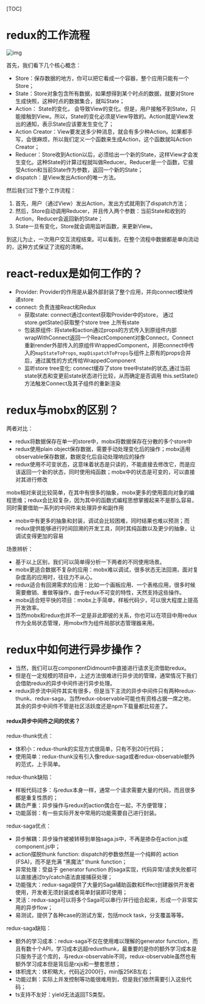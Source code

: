 [TOC]



# redux的⼯作流程

![img](https://camo.githubusercontent.com/d2218268aef0f10fa2810f4c2d842375ee52d503e993efbf20364cd9e0001bae/68747470733a2f2f70332d6a75656a696e2e62797465696d672e636f6d2f746f732d636e2d692d6b3375316662706663702f39353461343862343362383334616162623039363536663131643537343238327e74706c762d6b3375316662706663702d7a6f6f6d2d312e696d616765)

⾸先，我们看下⼏个核⼼概念：

- Store：保存数据的地⽅，你可以把它看成⼀个容器，整个应⽤只能有⼀个Store；
- State：Store对象包含所有数据，如果想得到某个时点的数据，就要对Store⽣成快照，这种时点的数据集合，就叫State；
- Action： State的变化， 会导致View的变化。但是，⽤户接触不到State，只能接触到View。所以，State的变化必须是View导致的。Action就是View发出的通知，表示State应该要发⽣变化了；
- Action Creator：View要发送多少种消息，就会有多少种Action。如果都⼿写，会很麻烦，所以我们定义⼀个函数来⽣成Action，这个函数就叫Action Creator；
- Reducer：Store收到Action以后，必须给出⼀个新的State，这样View才会发⽣变化。这种State的计算过程就叫做Reducer。Reducer是⼀个函数，它接受Action和当前State作为参数，返回⼀个新的State；
- dispatch：是View发出Action的唯⼀⽅法。

然后我们过下整个⼯作流程：

1. ⾸先，⽤户（通过View）发出Action，发出⽅式就⽤到了dispatch⽅法；
2. 然后，Store⾃动调⽤Reducer，并且传⼊两个参数：当前State和收到的Action，Reducer会返回新的State；
3. State⼀旦有变化，Store就会调⽤监听函数，来更新View。

到这⼉为⽌，⼀次⽤户交互流程结束。可以看到，在整个流程中数据都是单向流动的，这种⽅式保证了流程的清晰。



# react-redux是如何⼯作的？

- Provider: Provider的作⽤是从最外部封装了整个应⽤，并向connect模块传递store
- connect: 负责连接React和Redux
  - 获取state: connect通过context获取Provider中的store， 通过store.getState()获取整个store tree 上所有state
  - 包装原组件: 将state和action通过props的⽅式传⼊到原组件内部wrapWithConnect返回⼀个ReactComponent对象Connect，Connect重新render外部传⼊的原组件WrappedComponent，并把connect中传⼊的`mapStateToProps`, `mapDispatchToProps`与组件上原有的props合并后，通过属性的⽅式传给WrappedComponent
  - 监听store tree变化: connect缓存了store tree中state的状态,通过当前state状态和变更前state状态进⾏⽐较，从⽽确定是否调⽤ this.setState() ⽅法触发Connect及其⼦组件的重新渲染



# redux与mobx的区别？

两者对⽐：

- redux将数据保存在单⼀的store中，mobx将数据保存在分散的多个store中
- redux使⽤plain object保存数据，需要⼿动处理变化后的操作；mobx适⽤observable保存数据，数据变化后⾃动处理响应的操作
- redux使⽤不可变状态，这意味着状态是只读的，不能直接去修改它，⽽是应该返回⼀个新的状态，同时使⽤纯函数；mobx中的状态是可变的，可以直接对其进⾏修改

mobx相对来说⽐较简单，在其中有很多的抽象，mobx更多的使⽤⾯向对象的编程思维；redux会⽐较复杂，因为其中的函数式编程思想掌握起来不是那么容易，同时需要借助⼀系列的中间件来处理异步和副作⽤

- mobx中有更多的抽象和封装，调试会⽐较困难，同时结果也难以预测；⽽redux提供能够进⾏时间回溯的开发⼯具，同时其纯函数以及更少的抽象，让调试变得更加的容易

场景辨析：

- 基于以上区别，我们可以简单得分析⼀下两者的不同使⽤场景。
- mobx更适合数据不复杂的应⽤：mobx难以调试，很多状态⽆法回溯，⾯对复杂度⾼的应⽤时，往往⼒不从⼼。
- redux适合有回溯需求的应⽤：⽐如⼀个画板应⽤、⼀个表格应⽤，很多时候需要撤销、重做等操作，由于redux不可变的特性，天然⽀持这些操作。
- mobx适合短平快的项⽬：mobx上⼿简单，样板代码少，可以很⼤程度上提⾼开发效率。
- 当然mobx和redux也并不⼀定是⾮此即彼的关系，你也可以在项⽬中⽤redux作为全局状态管理，⽤mobx作为组件局部状态管理器来⽤。



# redux中如何进⾏异步操作？

- 当然，我们可以在componentDidmount中直接进⾏请求⽆须借助redux。
- 但是在⼀定规模的项⽬中，上述⽅法很难进⾏异步流的管理，通常情况下我们会借助redux的异步中间件进⾏异步处理。
- redux异步流中间件其实有很多，但是当下主流的异步中间件只有两种redux-thunk、redux-saga，当然redux-observable可能也有资格占据⼀席之地，其余的异步中间件不管是社区活跃度还是npm下载量都⽐较差了。



#### redux异步中间件之间的优劣？

redux-thunk优点：

- 体积⼩：redux-thunk的实现⽅式很简单，只有不到20⾏代码；
- 使⽤简单：redux-thunk没有引⼊像redux-saga或者redux-observable额外的范式，上⼿简单。

redux-thunk缺陷：

- 样板代码过多：与redux本身⼀样，通常⼀个请求需要⼤量的代码，⽽且很多都是重复性质的；
- 耦合严重：异步操作与redux的action偶合在⼀起，不⽅便管理；
- 功能孱弱：有⼀些实际开发中常⽤的功能需要⾃⼰进⾏封装。



redux-saga优点：

- 异步解耦：异步操作被被转移到单独saga.js中，不再是掺杂在action.js或component.js中；
- action摆脱thunk function: dispatch的参数依然是⼀个纯粹的 action (FSA)，⽽不是充满 “⿊魔法” thunk function；
- 异常处理：受益于 generator function 的saga实现，代码异常/请求失败都可以直接通过try/catch语法直接捕获处理；
- 功能强⼤：redux-saga提供了⼤量的Saga辅助函数和Effect创建器供开发者使⽤，开发者⽆须封装或者简单封装即可使⽤；
- 灵活：redux-saga可以将多个Saga可以串⾏/并⾏组合起来，形成⼀个⾮常实⽤的异步flow；
- 易测试，提供了各种case的测试⽅案，包括mock task，分⽀覆盖等等。

redux-saga缺陷：

- 额外的学习成本：redux-saga不仅在使⽤难以理解的generator function，⽽且有数⼗个API，学习成本远超reduxthunk，最重要的是你的额外学习成本是只服务于这个库的，与redux-observable不同，redux-observable虽然也有额外学习成本但是背后是rxjs和⼀整套思想；
- 体积庞⼤：体积略⼤，代码近2000⾏，min版25KB左右；
- 功能过剩：实际上并发控制等功能很难⽤到，但是我们依然需要引⼊这些代码；
- ts⽀持不友好：yield⽆法返回TS类型。
